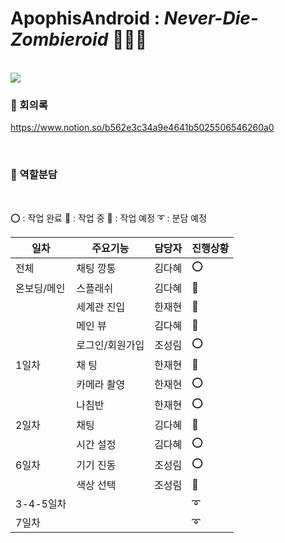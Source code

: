 #  ApophisAndroid : *Never-Die-Zombieroid* 🌠🧛‍♀️

<br>

<img src="https://user-images.githubusercontent.com/63586451/103451833-33dd0080-4d0c-11eb-9e53-9f84439b32b9.png">

<br>


### 💌 회의록

https://www.notion.so/b562e3c34a9e4641b5025506546260a0

<br> 

### 🎵 역할분담

<br>

⭕ : 작업 완료   🔺 : 작업 중   🔷 : 작업 예정   ➰ : 분담 예정

| 일차        | 주요기능        | 담당자 | 진행상황 |
| ----------- | --------------- | ------ | -------- |
| 전체        | 채팅 깡통       | 김다혜 | ⭕        |
| 온보딩/메인 | 스플래쉬        | 김다혜 | 🔷        |
|             | 세계관 진입     | 한재현 | 🔷        |
|             | 메인 뷰         | 김다혜 | 🔷        |
|             | 로그인/회원가입 | 조성림 | ⭕        |
| 1일차       | 채 팅           | 한재현 | 🔺        |
|             | 카메라 촬영     | 한재현 | ⭕        |
|             | 나침반          | 한재현 | ⭕        |
| 2일차       | 채팅            | 김다혜 | 🔺        |
|             | 시간  설정      | 김다혜 | ⭕        |
| 6일차       | 기기 진동       | 조성림 | ⭕        |
|             | 색상 선택       | 조성림 | 🔺        |
| 3-4-5일차   |                 |        | ➰        |
| 7일차       |                 |        | ➰        |


<br>
<br>
